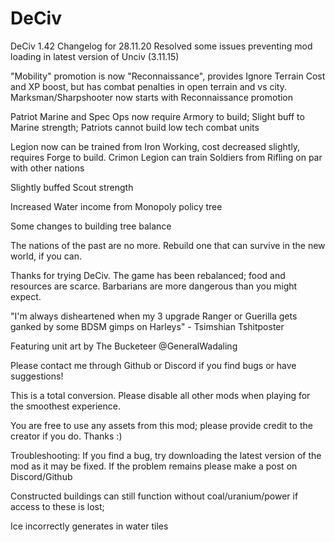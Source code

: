 # DeCiv
DeCiv 1.42
Changelog for 28.11.20
Resolved some issues preventing mod loading in latest version of Unciv (3.11.15)

"Mobility" promotion is now "Reconnaissance", provides Ignore Terrain Cost and XP boost, but has combat penalties in open terrain and vs city. Marksman/Sharpshooter now starts with Reconnaissance promotion

Patriot Marine and Spec Ops now require Armory to build; Slight buff to Marine strength; Patriots cannot build low tech combat units

Legion now can be trained from Iron Working, cost decreased slightly, requires Forge to build. Crimon Legion can train Soldiers from Rifling on par with other nations

Slightly buffed Scout strength

Increased Water income from Monopoly policy tree

Some changes to building tree balance




The nations of the past are no more. Rebuild one that can survive in the new world, if you can.

Thanks for trying DeCiv. The game has been rebalanced; food and resources are scarce. Barbarians are more dangerous than you might expect.

"I'm always disheartened when my 3 upgrade Ranger or Guerilla gets ganked by some BDSM gimps on Harleys" - Tsimshian Tshitposter

Featuring unit art by The Bucketeer @GeneralWadaling

Please contact me through Github or Discord if you find bugs or have suggestions!

This is a total conversion. Please disable all other mods when playing for the smoothest experience.

You are free to use any assets from this mod; please provide credit to the creator if you do. Thanks :)

Troubleshooting: If you find a bug, try downloading the latest version of the mod as it may be fixed. If the problem remains please make a post on Discord/Github

Constructed buildings can still function without coal/uranium/power if access to these is lost; 

Ice incorrectly generates in water tiles
